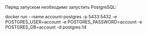 Перед запуском необходимо запустить PostgreSQL:

docker run --name account-postgres -p 5433:5432 -e POSTGRES_USER=account -e POSTGRES_PASSWORD=account -e
POSTGRES_DB=account -d postgres:14